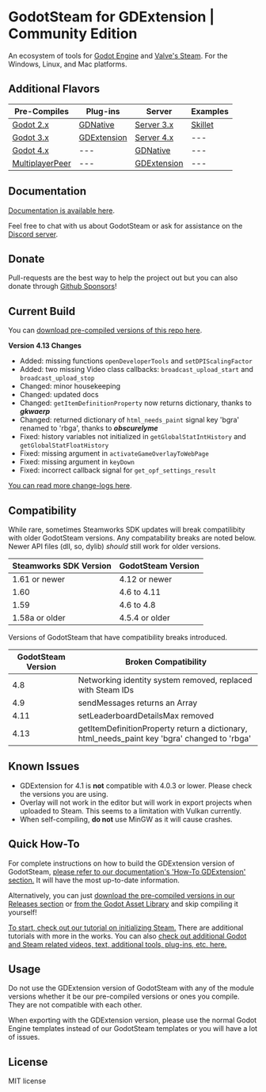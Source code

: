 # GodotSteam for GDExtension | Community Edition
An ecosystem of tools for [Godot Engine](https://godotengine.org) and [Valve's Steam](https://store.steampowered.com). For the Windows, Linux, and Mac platforms.

Additional Flavors
---
Pre-Compiles | Plug-ins | Server | Examples
--- | --- | --- | ---
[Godot 2.x](https://github.com/GodotSteam/GodotSteam/tree/godot2) | [GDNative](https://github.com/GodotSteam/GodotSteam/tree/gdnative) | [Server 3.x](https://github.com/GodotSteam/GodotSteam-Server/tree/godot3) | [Skillet](https://github.com/GodotSteam/Skillet)
[Godot 3.x](https://github.com/GodotSteam/GodotSteam/tree/godot3) | [GDExtension](https://github.com/GodotSteam/GodotSteam/tree/gdextension) | [Server 4.x](https://github.com/GodotSteam/GodotSteam-Server/tree/godot4) | ---
[Godot 4.x](https://github.com/GodotSteam/GodotSteam/tree/godot4) | --- | [GDNative](https://github.com/GodotSteam/GodotSteam-Server/tree/gdnative) | ---
[MultiplayerPeer](https://github.com/GodotSteam/MultiplayerPeer)| --- | [GDExtension](https://github.com/GodotSteam/GodotSteam-Server/tree/gdextension) | ---

Documentation
---
[Documentation is available here](https://godotsteam.com/).

Feel free to chat with us about GodotSteam or ask for assistance on the [Discord server](https://discord.gg/SJRSq6K).

Donate
---
Pull-requests are the best way to help the project out but you can also donate through [Github Sponsors](https://github.com/sponsors/Gramps)!

Current Build
---
You can [download pre-compiled versions of this repo here](https://github.com/GodotSteam/GodotSteam/releases).

**Version 4.13 Changes**
- Added: missing functions `openDeveloperTools` and `setDPIScalingFactor`
- Added: two missing Video class callbacks: `broadcast_upload_start` and `broadcast_upload_stop`
- Changed: minor housekeeping
- Changed: updated docs
- Changed: `getItemDefinitionProperty` now returns dictionary, thanks to ***gkwaerp***
- Changed: returned dictionary of `html_needs_paint` signal key 'bgra' renamed to 'rbga', thanks to ***obscurelyme***
- Fixed: history variables not initialized in `getGlobalStatIntHistory` and `getGlobalStatFloatHistory`
- Fixed: missing argument in `activateGameOverlayToWebPage`
- Fixed: missing argument in `keyDown`
- Fixed: incorrect callback signal for `get_opf_settings_result`

[You can read more change-logs here](https://godotsteam.com/changelog/gdextension/).

Compatibility
---
While rare, sometimes Steamworks SDK updates will break compatilibity with older GodotSteam versions. Any compatability breaks are noted below.  Newer API files (dll, so, dylib) _should_ still work for older versions.

Steamworks SDK Version | GodotSteam Version
---|---
1.61 or newer | 4.12 or newer
1.60 | 4.6 to 4.11
1.59 | 4.6 to 4.8
1.58a or older | 4.5.4 or older

Versions of GodotSteam that have compatibility breaks introduced.

GodotSteam Version | Broken Compatibility
---|---
4.8 | Networking identity system removed, replaced with Steam IDs
4.9 | sendMessages returns an Array
4.11 | setLeaderboardDetailsMax removed
4.13 | getItemDefinitionProperty return a dictionary, html_needs_paint key 'bgra' changed to 'rbga'

Known Issues
---
- GDExtension for 4.1 is **not** compatible with 4.0.3 or lower. Please check the versions you are using.
- Overlay will not work in the editor but will work in export projects when uploaded to Steam.  This seems to a limitation with Vulkan currently.
- When self-compiling, **do not** use MinGW as it will cause crashes.

Quick How-To
---
For complete instructions on how to build the GDExtension version of GodotSteam, [please refer to our documentation's 'How-To GDExtension' section.](https://godotsteam.com/howto/gdextension/) It will have the most up-to-date information.

Alternatively, you can just [download the pre-compiled versions in our Releases section](https://github.com/GodotSteam/GodotSteam/releases) or [from the Godot Asset Library](https://godotengine.org/asset-library/asset/2445) and skip compiling it yourself!

[To start, check out our tutorial on initializing Steam.](https://godotsteam.com/tutorials/initializing/)  There are additional tutorials with more in the works.  You can also [check out additional Godot and Steam related videos, text, additional tools, plug-ins, etc. here.](https://godotsteam.com/tutorials/external/)

Usage
---
Do not use the GDExtension version of GodotSteam with any of the module versions whether it be our pre-compiled versions or ones you compile.  They are not compatible with each other.

When exporting with the GDExtension version, please use the normal Godot Engine templates instead of our GodotSteam templates or you will have a lot of issues.

License
---
MIT license
